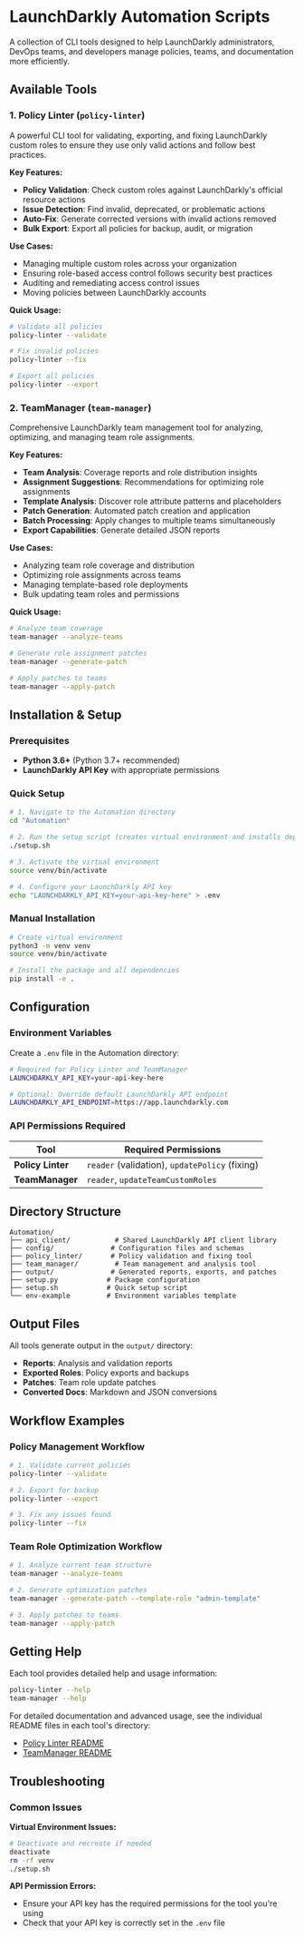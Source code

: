# LaunchDarkly Automation Scripts

A collection of CLI tools designed to help LaunchDarkly administrators, DevOps teams, and developers manage policies, teams, and documentation more efficiently.

## Available Tools

### 1. **Policy Linter** (`policy-linter`)
A powerful CLI tool for validating, exporting, and fixing LaunchDarkly custom roles to ensure they use only valid actions and follow best practices.

**Key Features:**
- **Policy Validation**: Check custom roles against LaunchDarkly's official resource actions
- **Issue Detection**: Find invalid, deprecated, or problematic actions
- **Auto-Fix**: Generate corrected versions with invalid actions removed
- **Bulk Export**: Export all policies for backup, audit, or migration

**Use Cases:**
- Managing multiple custom roles across your organization
- Ensuring role-based access control follows security best practices
- Auditing and remediating access control issues
- Moving policies between LaunchDarkly accounts

**Quick Usage:**
```bash
# Validate all policies
policy-linter --validate

# Fix invalid policies
policy-linter --fix

# Export all policies
policy-linter --export
```

### 2. **TeamManager** (`team-manager`)
Comprehensive LaunchDarkly team management tool for analyzing, optimizing, and managing team role assignments.

**Key Features:**
- **Team Analysis**: Coverage reports and role distribution insights
- **Assignment Suggestions**: Recommendations for optimizing role assignments
- **Template Analysis**: Discover role attribute patterns and placeholders
- **Patch Generation**: Automated patch creation and application
- **Batch Processing**: Apply changes to multiple teams simultaneously
- **Export Capabilities**: Generate detailed JSON reports

**Use Cases:**
- Analyzing team role coverage and distribution
- Optimizing role assignments across teams
- Managing template-based role deployments
- Bulk updating team roles and permissions

**Quick Usage:**
```bash
# Analyze team coverage
team-manager --analyze-teams

# Generate role assignment patches
team-manager --generate-patch

# Apply patches to teams
team-manager --apply-patch
```

## Installation & Setup

### Prerequisites
- **Python 3.6+** (Python 3.7+ recommended)
- **LaunchDarkly API Key** with appropriate permissions


### Quick Setup
```bash
# 1. Navigate to the Automation directory
cd "Automation"

# 2. Run the setup script (creates virtual environment and installs dependencies)
./setup.sh

# 3. Activate the virtual environment
source venv/bin/activate

# 4. Configure your LaunchDarkly API key
echo "LAUNCHDARKLY_API_KEY=your-api-key-here" > .env
```

### Manual Installation
```bash
# Create virtual environment
python3 -m venv venv
source venv/bin/activate

# Install the package and all dependencies
pip install -e .
```

## Configuration

### Environment Variables
Create a `.env` file in the Automation directory:

```bash
# Required for Policy Linter and TeamManager
LAUNCHDARKLY_API_KEY=your-api-key-here

# Optional: Override default LaunchDarkly API endpoint
LAUNCHDARKLY_API_ENDPOINT=https://app.launchdarkly.com
```

### API Permissions Required

| Tool | Required Permissions |
|------|---------------------|
| **Policy Linter** | `reader` (validation), `updatePolicy` (fixing) |
| **TeamManager** | `reader`, `updateTeamCustomRoles` |

## Directory Structure

```
Automation/
├── api_client/           # Shared LaunchDarkly API client library
├── config/              # Configuration files and schemas
├── policy_linter/       # Policy validation and fixing tool
├── team_manager/         # Team management and analysis tool
├── output/              # Generated reports, exports, and patches
├── setup.py            # Package configuration
├── setup.sh            # Quick setup script
└── env-example         # Environment variables template
```

## Output Files

All tools generate output in the `output/` directory:
- **Reports**: Analysis and validation reports
- **Exported Roles**: Policy exports and backups
- **Patches**: Team role update patches
- **Converted Docs**: Markdown and JSON conversions

## Workflow Examples

### Policy Management Workflow
```bash
# 1. Validate current policies
policy-linter --validate

# 2. Export for backup
policy-linter --export

# 3. Fix any issues found
policy-linter --fix
```

### Team Role Optimization Workflow
```bash
# 1. Analyze current team structure
team-manager --analyze-teams

# 2. Generate optimization patches
team-manager --generate-patch --template-role "admin-template"

# 3. Apply patches to teams
team-manager --apply-patch
```


## Getting Help

Each tool provides detailed help and usage information:

```bash
policy-linter --help
team-manager --help
```

For detailed documentation and advanced usage, see the individual README files in each tool's directory:
- [Policy Linter README](./policy_linter/README.md)
- [TeamManager README](./team_manager/README.md)

## Troubleshooting

### Common Issues

**Virtual Environment Issues:**
```bash
# Deactivate and recreate if needed
deactivate
rm -rf venv
./setup.sh
```

**API Permission Errors:**
- Ensure your API key has the required permissions for the tool you're using
- Check that your API key is correctly set in the `.env` file


